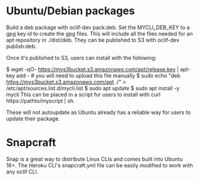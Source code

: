 # Ubuntu/Debian packages
Build a deb package with oclif-dev pack:deb. Set the MYCLI_DEB_KEY to a gpg key id to create the gpg files. This will include all the files needed for an apt repository in ./dist/deb. They can be published to S3 with oclif-dev publish:deb.

Once it's published to S3, users can install with the following:

$ wget -qO- https://mys3bucket.s3.amazonaws.com/apt/release.key | apt-key add - # you will need to upload this file manually
$ sudo echo "deb https://mys3bucket.s3.amazonaws.com/apt ./" > /etc/apt/sources.list.d/mycli.list
$ sudo apt update
$ sudo apt install -y mycli
This can be placed in a script for users to install with curl https://pathto/myscript | sh.

These will not autoupdate as Ubuntu already has a reliable way for users to update their package.

# Snapcraft
Snap is a great way to distribute Linux CLIs and comes built into Ubuntu 16+. The Heroku CLI's snapcraft.yml file can be easily modified to work with any oclif CLI.